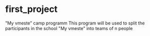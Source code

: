 # first_project
"My vmeste" camp programm
This program will be used to split the participants in the school "My vmeste" into teams of n people
